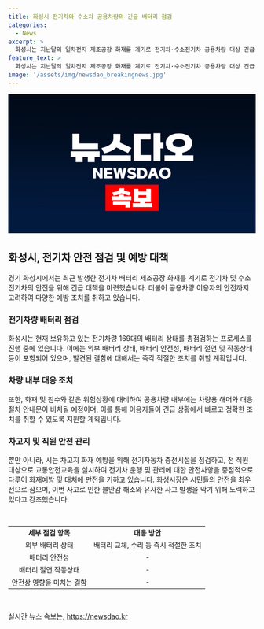```yaml
---
title: 화성시 전기차와 수소차 공용차량의 긴급 배터리 점검
categories:
  - News
excerpt: >
  화성시는 지난달의 일차전지 제조공장 화재를 계기로 전기차·수소전기차 공용차량 대상 긴급 배터리 점검에 들어갔다고 8일 밝혔다. 시는 전기차량 169대를 대상으로 차량용 배터리 상태를 일제 점검하고, 공용차량 내부에 차량용 해머를 비치하고 대응 절차 안내문을 부착하는 등 안전대책을 강화하고 있다. 이와 함께 시장은 시민들의 불안감을 해소하고 유사한 사고를 방지하기 위해 모든 노력을 다하겠다고 당부했다.
feature_text: >
  화성시는 지난달의 일차전지 제조공장 화재를 계기로 전기차·수소전기차 공용차량 대상 긴급 배터리 점검에 들어갔다고 8일 밝혔다. 시는 전기차량 169대를 대상으로 차량용 배터리 상태를 일제 점검하고, 공용차량 내부에 차량용 해머를 비치하고 대응 절차 안내문을 부착하는 등 안전대책을 강화하고 있다. 이와 함께 시장은 시민들의 불안감을 해소하고 유사한 사고를 방지하기 위해 모든 노력을 다하겠다고 당부했다.
image: '/assets/img/newsdao_breakingnews.jpg'
---
```


<p><img src="/assets/img/newsdao_breakingnews.jpg" alt="ranknews 속보" /></p>

<h2 data-ke-size="size26">화성시, 전기차 안전 점검 및 예방 대책</h2>

<p data-ke-size="size16">경기 화성시에서는 최근 발생한 전기차 배터리 제조공장 화재를 계기로 전기차 및 수소전기차의 안전을 위해 긴급 대책을 마련했습니다. 더불어 공용차량 이용자의 안전까지 고려하여 다양한 예방 조치를 취하고 있습니다.</p>

<h3>전기차량 배터리 점검</h3>

<p data-ke-size="size16">화성시는 현재 보유하고 있는 전기차량 169대의 배터리 상태를 총점검하는 프로세스를 진행 중에 있습니다. 이에는 외부 배터리 상태, 배터리 안전성, 배터리 절연 및 작동상태 등이 포함되어 있으며, 발견된 결함에 대해서는 즉각 적절한 조치를 취할 계획입니다.</p>

<h3>차량 내부 대응 조치</h3>

<p data-ke-size="size16">또한, 화재 및 침수와 같은 위험상황에 대비하여 공용차량 내부에는 차량용 해머와 대응 절차 안내문이 비치될 예정이며, 이를 통해 이용자들이 긴급 상황에서 빠르고 정확한 조치를 취할 수 있도록 지원할 계획입니다.</p>

<h3>차고지 및 직원 안전 관리</h3>

<p data-ke-size="size16">뿐만 아니라, 시는 차고지 화재 예방을 위해 전기자동차 충전시설을 점검하고, 전 직원 대상으로 교통안전교육을 실시하여 전기차 운행 및 관리에 대한 안전사항을 중점적으로 다루어 화재예방 및 대처에 만전을 기하고 있습니다. 화성시장은 시민들의 안전을 최우선으로 삼으며, 이번 사고로 인한 불안감 해소와 유사한 사고 발생을 막기 위해 노력하고 있다고 강조했습니다.</p>

<p data-ke-size="size16">&nbsp;</p>

<table>
<tbody>
<tr>
<td style="text-align: center;"><b>세부 점검 항목</b></td>
<td style="text-align: center;"><b>대응 방안</b></td>
</tr>
<tr>
<td style="text-align: center;">외부 배터리 상태</td>
<td style="text-align: center;">배터리 교체, 수리 등 즉시 적절한 조치</td>
</tr>
<tr>
<td style="text-align: center;">배터리 안전성</td>
<td style="text-align: center;">-</td>
</tr>
<tr>
<td style="text-align: center;">배터리 절연․작동상태</td>
<td style="text-align: center;">-</td>
</tr>
<tr>
<td style="text-align: center;">안전상 영향을 미치는 결함</td>
<td style="text-align: center;">-</td>
</tr>
</tbody>
</table>

<p data-ke-size="size16">&nbsp;</p>
실시간 뉴스 속보는, <a href="https://newsdao.kr" rel="dofollow">https://newsdao.kr</a>


